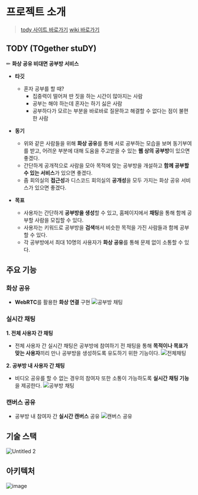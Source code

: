 # 프로젝트 소개
> [tody 사이트 바로가기](https://www.tody.kr)
> [wiki 바로가기](https://github.com/boostcampwm-2022/web30-TODY/wiki)

## TODY (TOgether stuDY)

✏ **화상 공유 비대면 공부방 서비스**

- **타깃**
    - 혼자 공부를 할 때?
        - 집중력이 떨어져 딴 짓을 하는 시간이 많아지는 사람
        - 공부는 해야 하는데 혼자는 하기 싫은 사람
        - 공부하다가 모르는 부분을 바로바로 질문하고 해결할 수 없다는 점이 불편한 사람
        

- **동기**
    - 위와 같은 사람들을 위해 **화상 공유**를 통해 서로 공부하는 모습을 보며 동기부여를 받고, 어려운 부분에 대해 도움을 주고받을 수 있는 **웹 상의 공부방**이 있으면 좋겠다.
    - 간단하게 공개적으로 사람을 모아 목적에 맞는 공부방을 개설하고 **함께 공부할 수 있는 서비스**가 있으면 좋겠다.
    - 줌 회의실의 **접근성**과 디스코드 회의실의 **공개성**을 모두 가지는 화상 공유 서비스가 있으면 좋겠다.
            

- **목표**
    - 사용자는 간단하게 **공부방을 생성**할 수 있고, 홈페이지에서 **채팅**을 통해 함께 공부할 사람을 모집할 수 있다.
    - 사용자는 키워드로 공부방을 **검색**해서 비슷한 목적을 가진 사람들과 함께 공부할 수 있다.
    - 각 공부방에서 최대 10명의 사용자가 **화상 공유**를 통해 문제 없이 소통할 수 있다.


## 주요 기능

### 화상 공유

- **WebRTC**를 활용한 **화상 연결** 구현
     ![공부방 채팅](https://user-images.githubusercontent.com/109154976/207522850-2fcf00f7-79d8-442a-ad47-c3ba0cf615ff.gif)


### 실시간 채팅

**1. 전체 사용자 간 채팅**

- 전체 사용자 간 실시간 채팅은 공부방에 참여하기 전 채팅을 통해 **목적이나 목표가 맞는 사용자**끼리 만나 공부방을 생성하도록 유도하기 위한 기능이다.
    ![전체채팅](https://user-images.githubusercontent.com/109154976/207523013-43401208-f896-4ed4-84ca-5c644d96c7cc.gif)



**2. 공부방 내 사용자 간 채팅**

- 비디오 공유를 할 수 없는 경우의 참여자 또한 소통이 가능하도록 **실시간 채팅 기능**을 제공한다.
    ![공부방 채팅](https://user-images.githubusercontent.com/109154976/207522850-2fcf00f7-79d8-442a-ad47-c3ba0cf615ff.gif)

    


### 캔버스 공유

- 공부방 내 참여자 간 **실시간 캔버스** 공유
    ![캔버스 공유](https://user-images.githubusercontent.com/109154976/207522916-31fafde5-6a11-400f-9b83-b5d55e2beb91.gif)


## 기술 스택

![Untitled 2](https://user-images.githubusercontent.com/109154976/206093781-88aef41d-b9fd-4632-a07c-62b1b34faa07.png)

## 아키텍처

![image](https://user-images.githubusercontent.com/109154976/207525357-af7d36cb-e53e-49c8-9f2d-61484cd6aaa6.png)


